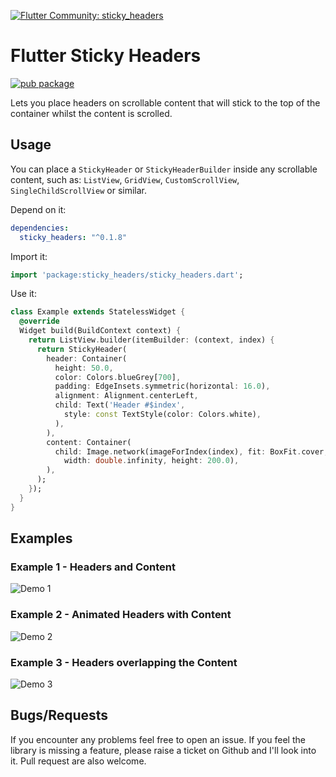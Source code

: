 
[![Flutter Community: sticky_headers](https://fluttercommunity.dev/_github/header/sticky_headers)](https://github.com/fluttercommunity/community)

# Flutter Sticky Headers

[![pub package](https://img.shields.io/pub/v/sticky_headers.svg)](https://pub.dartlang.org/packages/sticky_headers)

Lets you place headers on scrollable content that will stick to the top of the container
whilst the content is scrolled.

## Usage
You can place a `StickyHeader` or `StickyHeaderBuilder`
inside any scrollable content, such as:  `ListView`, `GridView`, `CustomScrollView`,
`SingleChildScrollView` or similar.

Depend on it:
```yaml
dependencies:
  sticky_headers: "^0.1.8"
```

Import it:
```dart
import 'package:sticky_headers/sticky_headers.dart';
```

Use it:
```dart
class Example extends StatelessWidget {
  @override
  Widget build(BuildContext context) {
    return ListView.builder(itemBuilder: (context, index) {
      return StickyHeader(
        header: Container(
          height: 50.0,
          color: Colors.blueGrey[700],
          padding: EdgeInsets.symmetric(horizontal: 16.0),
          alignment: Alignment.centerLeft,
          child: Text('Header #$index',
            style: const TextStyle(color: Colors.white),
          ),
        ),
        content: Container(
          child: Image.network(imageForIndex(index), fit: BoxFit.cover,
            width: double.infinity, height: 200.0),
        ),
      );
    });
  }
}
```


## Examples

### Example 1 - Headers and Content
![Demo 1](https://github.com/slightfoot/flutter_sticky_headers/raw/gh-pages/demo1.gif)

### Example 2 - Animated Headers with Content
![Demo 2](https://github.com/slightfoot/flutter_sticky_headers/raw/gh-pages/demo2.gif)

### Example 3 - Headers overlapping the Content
![Demo 3](https://github.com/slightfoot/flutter_sticky_headers/raw/gh-pages/demo3.gif)

## Bugs/Requests
If you encounter any problems feel free to open an issue. If you feel the library is
missing a feature, please raise a ticket on Github and I'll look into it.
Pull request are also welcome.

